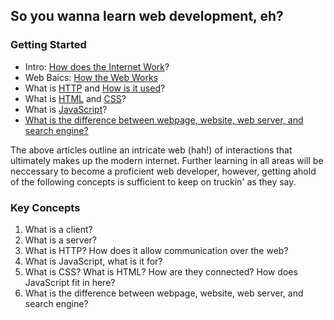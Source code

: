 ## So you wanna learn web development, eh? 

### Getting Started
- Intro: [How does the Internet Work](https://developer.mozilla.org/en-US/docs/Learn/Common_questions/How_does_the_Internet_work)?
- Web Baics: [How the Web Works](https://developer.mozilla.org/en-US/docs/Learn/Getting_started_with_the_web/How_the_Web_works)
- What is [HTTP](https://dev.opera.com/articles/http-basic-introduction/) and [How is it used](https://dev.opera.com/articles/http-lets-get-it-on/)?
- What is [HTML](https://developer.mozilla.org/en-US/docs/Learn/Getting_started_with_the_web/HTML_basics) and [CSS](https://developer.mozilla.org/en-US/docs/Learn/Getting_started_with_the_web/CSS_basics)?
- What is [JavaScript](https://developer.mozilla.org/en-US/docs/Learn/Getting_started_with_the_web/JavaScript_basics)?
- [What is the difference between webpage, website, web server, and search engine?](https://developer.mozilla.org/en-US/docs/Learn/Common_questions/Pages_sites_servers_and_search_engines)

The above articles outline an intricate web (hah!) of interactions that ultimately makes up the modern internet. Further learning in all areas will be neccessary to become a proficient web developer, however, getting ahold of the following concepts is sufficient to keep on truckin' as they say.

### Key Concepts
1. What is a client?
2. What is a server?
3. What is HTTP? How does it allow communication over the web?
4. What is JavaScript, what is it for?
5. What is CSS? What is HTML? How are they connected? How does JavaScript fit in here?
6. What is the difference between webpage, website, web server, and search engine? 
